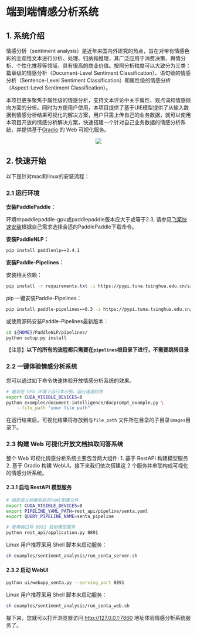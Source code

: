 # 端到端情感分析系统

## 1. 系统介绍

情感分析（sentiment analysis）是近年来国内外研究的热点，旨在对带有情感色彩的主观性文本进行分析、处理、归纳和推理，其广泛应用于消费决策、舆情分析、个性化推荐等领域，具有很高的商业价值。按照分析粒度可以大致分为三类：篇章级的情感分析（Document-Level Sentiment Classification）、语句级的情感分析（Sentence-Level Sentiment Classification）和属性级的情感分析（Aspect-Level Sentiment Classification）。

本项目更多聚焦于属性级的情感分析，支持文本评论中关于属性、观点词和情感倾向方面的分析。同时为方便用户使用，本项目提供了基于UIE模型提供了从输入数据到情感分析结果可视化的解决方案，用户只需上传自己的业务数据，就可以使用本项目开放的情感分析解决方案，快速搭建一个针对自己业务数据的情感分析系统，并提供基于[Gradio](https://gradio.app/) 的 Web 可视化服务。

<div align="center">
    <img src="https://user-images.githubusercontent.com/35913314/208049755-8fac879e-c544-443f-b127-5a83899a6d6f.png" />
</div>


## 2. 快速开始

以下是针对mac和linux的安装流程：


### 2.1 运行环境

**安装PaddlePaddle：**

 环境中paddlepaddle-gpu或paddlepaddle版本应大于或等于2.3, 请参见[飞桨快速安装](https://www.paddlepaddle.org.cn/install/quick?docurl=/documentation/docs/zh/install/pip/linux-pip.html)根据自己需求选择合适的PaddlePaddle下载命令。

**安装PaddleNLP：**

```bash
pip install paddlenlp==2.4.1
```

**安装Paddle-Pipelines：**

安装相关依赖：
```bash
pip install -r requirements.txt -i https://pypi.tuna.tsinghua.edu.cn/simple
```

pip 一键安装Paddle-Pipelines：
```bash
pip install paddle-pipelines==0.3 -i https://pypi.tuna.tsinghua.edu.cn/simple
```

或使用源码安装Paddle-Pipelines最新版本：
```bash
cd ${HOME}/PaddleNLP/pipelines/
python setup.py install
```

【注意】**以下的所有的流程都只需要在`pipelines`根目录下进行，不需要跳转目录**

### 2.2 一键体验情感分析系统
您可以通过如下命令快速体验开放情感分析系统的效果。

```bash
# 建议在 GPU 环境下运行本示例，运行速度较快
export CUDA_VISIBLE_DEVICES=0
python examples/document-intelligence/docprompt_example.py \
    --file_path "your file path"
```

在运行结束后，可视化结果将存放到与`file_path` 文件所在目录的子目录`images`目录下。

### 2.3 构建 Web 可视化开放文档抽取问答系统

整个 Web 可视化情感分析系统主要包含两大组件:  1. 基于 RestAPI 构建模型服务 2. 基于 Gradio 构建 WebUI。接下来我们依次搭建这 2 个服务并串联构成可视化的情感分析系统。

#### 2.3.1 启动 RestAPI 模型服务
```bash
# 指定语义检索系统的Yaml配置文件
export CUDA_VISIBLE_DEVICES=0
export PIPELINE_YAML_PATH=rest_api/pipeline/senta.yaml
export QUERY_PIPELINE_NAME=senta_pipeline

# 使用端口号 8891 启动模型服务
python rest_api/application.py 8891
```

Linux 用户推荐采用 Shell 脚本来启动服务：

```bash
sh examples/sentiment_analysis/run_senta_server.sh
```

#### 2.3.2 启动 WebUI

```bash
python ui/webapp_senta.py --serving_port 8891
```

Linux 用户推荐采用 Shell 脚本来启动服务：

```bash
sh examples/sentiment_analysis/run_senta_web.sh
```

接下来，您就可以打开浏览器访问 http://127.0.0.1:7860 地址体验情感分析系统服务了。
